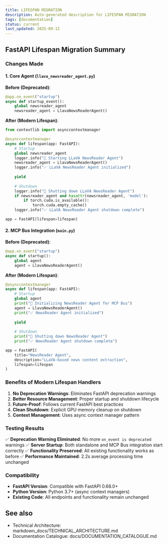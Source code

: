 ```yaml
---
title: LIFESPAN MIGRATION
description: Auto-generated description for LIFESPAN MIGRATION
tags: [documentation]
status: current
last_updated: 2025-09-12
---
```


## FastAPI Lifespan Migration Summary

### Changes Made

#### 1. Core Agent (`llava_newsreader_agent.py`)
**Before (Deprecated)**:
```python
@app.on_event("startup")
async def startup_event():
    global newsreader_agent
    newsreader_agent = LlavaNewsReaderAgent()
```

**After (Modern Lifespan)**:
```python
from contextlib import asynccontextmanager

@asynccontextmanager
async def lifespan(app: FastAPI):
    # Startup
    global newsreader_agent
    logger.info("🚀 Starting LLaVA NewsReader Agent")
    newsreader_agent = LlavaNewsReaderAgent()
    logger.info("✅ LLaVA NewsReader Agent initialized")
    
    yield
    
    # Shutdown
    logger.info("🔄 Shutting down LLaVA NewsReader Agent")
    if newsreader_agent and hasattr(newsreader_agent, 'model'):
        if torch.cuda.is_available():
            torch.cuda.empty_cache()
    logger.info("✅ LLaVA NewsReader Agent shutdown complete")

app = FastAPI(lifespan=lifespan)
```

#### 2. MCP Bus Integration (`main.py`)
**Before (Deprecated)**:
```python
@app.on_event("startup")
async def startup():
    global agent
    agent = LlavaNewsReaderAgent()
```

**After (Modern Lifespan)**:
```python
@asynccontextmanager
async def lifespan(app: FastAPI):
    # Startup
    global agent
    print("🚀 Initializing NewsReader Agent for MCP Bus")
    agent = LlavaNewsReaderAgent()
    print("✅ NewsReader Agent initialized")
    
    yield
    
    # Shutdown
    print("🔄 Shutting down NewsReader Agent")
    print("✅ NewsReader Agent shutdown complete")

app = FastAPI(
    title="NewsReader Agent", 
    description="LLaVA-based news content extraction",
    lifespan=lifespan
)
```

### Benefits of Modern Lifespan Handlers

1. **No Deprecation Warnings**: Eliminates FastAPI deprecation warnings
2. **Better Resource Management**: Proper startup and shutdown lifecycle
3. **Future-Proof**: Follows current FastAPI best practices
4. **Clean Shutdown**: Explicit GPU memory cleanup on shutdown
5. **Context Management**: Uses async context manager pattern

### Testing Results
✅ **Deprecation Warning Eliminated**: No more `on_event is deprecated` warnings
✅ **Server Startup**: Both standalone and MCP Bus integration start correctly
✅ **Functionality Preserved**: All existing functionality works as before
✅ **Performance Maintained**: 2.2s average processing time unchanged

### Compatibility
- **FastAPI Version**: Compatible with FastAPI 0.68.0+
- **Python Version**: Python 3.7+ (async context managers)
- **Existing Code**: All endpoints and functionality remain unchanged

## See also

- Technical Architecture: markdown_docs/TECHNICAL_ARCHITECTURE.md
- Documentation Catalogue: docs/DOCUMENTATION_CATALOGUE.md

